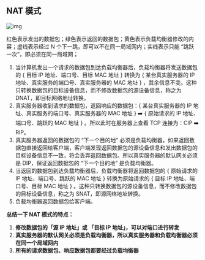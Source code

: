 ## NAT 模式

![img](https://pic2.zhimg.com/80/v2-ec0e901aa34213683d1264551f1db021_1440w.webp)

红色表示发出的数据包；绿色表示返回的数据包；黄色表示负载均衡器修改的内容；虚线表示经过 N 个下一跳，即可以不在同一局域网内；实线表示只能 “跳跃一次”，即必须在同一局域网；

1. 当计算机发出一个请求的数据包到达负载均衡器后，负载均衡器将发送数据包的 { 目标 IP 地址、端口号、目标 MAC 地址 } 转换为 { 某台真实服务器的 IP 地址、真实服务的端口号、真实服务器的 MAC 地址 } ，其余信息不变。这种只转换数据包的目标设备信息，而不修改数据包的源设备信息，称之为 DNAT，即目标网络地址转换。
2. 真实服务器收到请求的数据包，返回响应的数据包：{ 某台真实服务器的 IP 地址、真实服务的端口号、真实服务器的 MAC 地址 } ➡️ { 原始请求的 IP 地址、端口号、跳跃的 MAC 地址 } 。所以此时在服务器上查看 TCP 连接为：CIP ➡️ RIP。
3. 真实服务器返回的数据包的 “下一个目的地” 必须是负载均衡器。如果返回数据包直接返回给客户端，客户端发现返回数据包的源设备信息和发出数据包的目标设备信息不一致，将会丢弃返回数据包。所以真实服务器的默认网关必须是 DIP，保证返回数据包的 “下一个目的地” 是负载均衡器。
4. 当返回的数据包到达负载均衡器后，负载均衡器将返回数据包的 { 原始请求的 IP 地址、端口号、跳跃的 MAC 地址 } 转换为原始请求的 { 目标 IP 地址、端口号、目标 MAC 地址 } 。这种只转换数据包的源设备信息，而不修改数据包的目标设备信息，称之为 SNAT，即源网络地址转换。
5. 负载均衡器返回数据包给客户端。

**总结一下 NAT 模式的特点：**

1. **修改数据包的「源 IP 地址」或 「目标 IP 地址」，可以对端口进行转发**
2. **真实服务器的默认网关必须是负载均衡器，所以真实服务器和负载均衡器必须在同一个局域网内**
3. **所有的请求数据包、响应数据包都要经过负载均衡器**